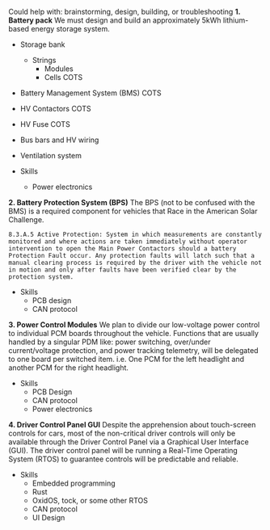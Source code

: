 
Could help with: brainstorming, design, building, or troubleshooting
**1. Battery pack**
We must design and build an approximately 5kWh lithium-based energy storage system.
  
  - Storage bank
    - Strings
      - Modules
       - Cells COTS
  - Battery Management System (BMS) COTS
  - HV Contactors COTS
  - HV Fuse COTS
  - Bus bars and HV wiring
  - Ventilation system

 - Skills
	 - Power electronics

**2. Battery Protection System (BPS)**
  The BPS (not to be confused with the BMS) is a required component for vehicles that Race in the American Solar Challenge.
 ```
8.3.A.5 Active Protection: System in which measurements are constantly monitored and where actions are taken immediately without operator intervention to open the Main Power Contactors should a battery Protection Fault occur. Any protection faults will latch such that a manual clearing process is required by the driver with the vehicle not in motion and only after faults have been verified clear by the protection system.
```

- Skills
	- PCB design
	- CAN protocol

**3. Power Control Modules**
We plan to divide our low-voltage power control to individual PCM boards throughout the vehicle. Functions that are usually handled by a singular PDM like: power switching, over/under current/voltage protection, and power tracking telemetry, will be delegated to one board per switched item. i.e. One PCM for the left headlight and another PCM for the right headlight.

- Skills
	- PCB Design
	- CAN protocol
	- Power electronics

**4. Driver Control Panel GUI**
  Despite the apprehension about touch-screen controls for cars, most of the non-critical driver controls will only be available through the Driver Control Panel via a Graphical User Interface (GUI). The driver control panel will be running a Real-Time Operating System (RTOS) to guarantee controls will be predictable and reliable.
 
 - Skills
	 - Embedded programming
	 - Rust
	 - OxidOS, tock, or some other RTOS
	 - CAN protocol
	 - UI Design
